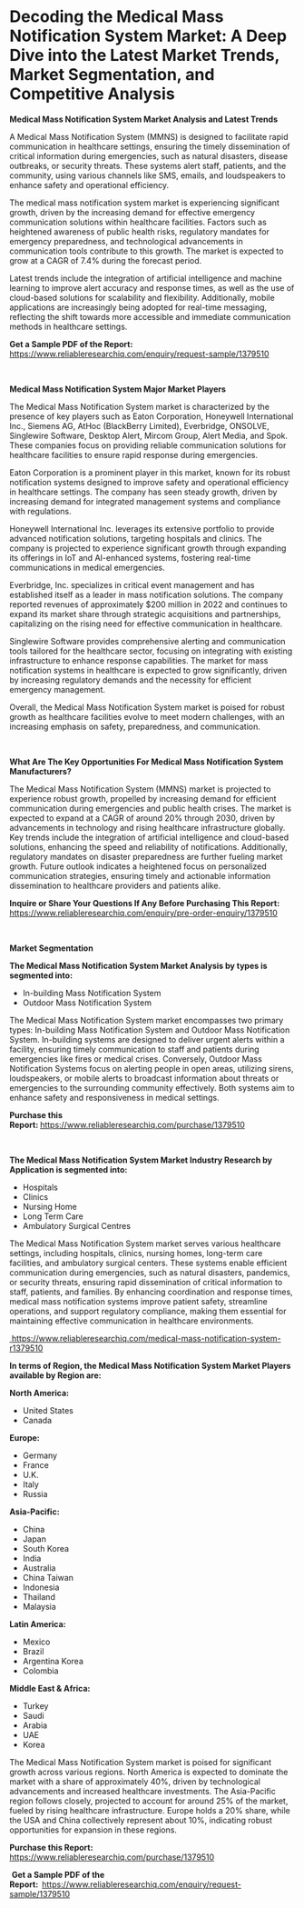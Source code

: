 <p><h1>Decoding the Medical Mass Notification System Market: A Deep Dive into the Latest Market Trends, Market Segmentation, and Competitive Analysis</h1></p><p><strong>Medical Mass Notification System Market Analysis and Latest Trends</strong></p>
<p><p>A Medical Mass Notification System (MMNS) is designed to facilitate rapid communication in healthcare settings, ensuring the timely dissemination of critical information during emergencies, such as natural disasters, disease outbreaks, or security threats. These systems alert staff, patients, and the community, using various channels like SMS, emails, and loudspeakers to enhance safety and operational efficiency.</p><p>The medical mass notification system market is experiencing significant growth, driven by the increasing demand for effective emergency communication solutions within healthcare facilities. Factors such as heightened awareness of public health risks, regulatory mandates for emergency preparedness, and technological advancements in communication tools contribute to this growth. The market is expected to grow at a CAGR of 7.4% during the forecast period.</p><p>Latest trends include the integration of artificial intelligence and machine learning to improve alert accuracy and response times, as well as the use of cloud-based solutions for scalability and flexibility. Additionally, mobile applications are increasingly being adopted for real-time messaging, reflecting the shift towards more accessible and immediate communication methods in healthcare settings.</p></p>
<p><strong>Get a Sample PDF of the Report:&nbsp;</strong> <a href="https://www.reliableresearchiq.com/enquiry/request-sample/1379510?utm_campaign=3132&utm_medium=2&utm_source=Github&utm_content=ia&utm_term=13042025&utm_id=medical-mass-notification-system">https://www.reliableresearchiq.com/enquiry/request-sample/1379510</a></p>
<p>&nbsp;</p>
<p><strong>Medical Mass Notification System Major Market Players</strong></p>
<p><p>The Medical Mass Notification System market is characterized by the presence of key players such as Eaton Corporation, Honeywell International Inc., Siemens AG, AtHoc (BlackBerry Limited), Everbridge, ONSOLVE, Singlewire Software, Desktop Alert, Mircom Group, Alert Media, and Spok. These companies focus on providing reliable communication solutions for healthcare facilities to ensure rapid response during emergencies.</p><p>Eaton Corporation is a prominent player in this market, known for its robust notification systems designed to improve safety and operational efficiency in healthcare settings. The company has seen steady growth, driven by increasing demand for integrated management systems and compliance with regulations. </p><p>Honeywell International Inc. leverages its extensive portfolio to provide advanced notification solutions, targeting hospitals and clinics. The company is projected to experience significant growth through expanding its offerings in IoT and AI-enhanced systems, fostering real-time communications in medical emergencies.</p><p>Everbridge, Inc. specializes in critical event management and has established itself as a leader in mass notification solutions. The company reported revenues of approximately $200 million in 2022 and continues to expand its market share through strategic acquisitions and partnerships, capitalizing on the rising need for effective communication in healthcare.</p><p>Singlewire Software provides comprehensive alerting and communication tools tailored for the healthcare sector, focusing on integrating with existing infrastructure to enhance response capabilities. The market for mass notification systems in healthcare is expected to grow significantly, driven by increasing regulatory demands and the necessity for efficient emergency management.</p><p>Overall, the Medical Mass Notification System market is poised for robust growth as healthcare facilities evolve to meet modern challenges, with an increasing emphasis on safety, preparedness, and communication.</p></p>
<p>&nbsp;</p>
<p><strong>What Are The Key Opportunities For Medical Mass Notification System Manufacturers?</strong></p>
<p><p>The Medical Mass Notification System (MMNS) market is projected to experience robust growth, propelled by increasing demand for efficient communication during emergencies and public health crises. The market is expected to expand at a CAGR of around 20% through 2030, driven by advancements in technology and rising healthcare infrastructure globally. Key trends include the integration of artificial intelligence and cloud-based solutions, enhancing the speed and reliability of notifications. Additionally, regulatory mandates on disaster preparedness are further fueling market growth. Future outlook indicates a heightened focus on personalized communication strategies, ensuring timely and actionable information dissemination to healthcare providers and patients alike.</p></p>
<p><strong>Inquire or Share Your Questions If Any Before Purchasing This Report:</strong> <a href="https://www.reliableresearchiq.com/enquiry/pre-order-enquiry/1379510?utm_campaign=3132&utm_medium=2&utm_source=Github&utm_content=ia&utm_term=13042025&utm_id=medical-mass-notification-system">https://www.reliableresearchiq.com/enquiry/pre-order-enquiry/1379510</a></p>
<p>&nbsp;</p>
<p><strong>Market Segmentation</strong></p>
<p><strong>The Medical Mass Notification System Market Analysis by types is segmented into:</strong></p>
<p><ul><li>In-building Mass Notification System</li><li>Outdoor Mass Notification System</li></ul></p>
<p><p>The Medical Mass Notification System market encompasses two primary types: In-building Mass Notification System and Outdoor Mass Notification System. In-building systems are designed to deliver urgent alerts within a facility, ensuring timely communication to staff and patients during emergencies like fires or medical crises. Conversely, Outdoor Mass Notification Systems focus on alerting people in open areas, utilizing sirens, loudspeakers, or mobile alerts to broadcast information about threats or emergencies to the surrounding community effectively. Both systems aim to enhance safety and responsiveness in medical settings.</p></p>
<p><strong>Purchase this Report:&nbsp;</strong><a href="https://www.reliableresearchiq.com/purchase/1379510?utm_campaign=3132&utm_medium=2&utm_source=Github&utm_content=ia&utm_term=13042025&utm_id=medical-mass-notification-system">https://www.reliableresearchiq.com/purchase/1379510</a></p>
<p>&nbsp;</p>
<p><strong>The Medical Mass Notification System Market Industry Research by Application is segmented into:</strong></p>
<p><ul><li>Hospitals</li><li>Clinics</li><li>Nursing Home</li><li>Long Term Care</li><li>Ambulatory Surgical Centres</li></ul></p>
<p><p>The Medical Mass Notification System market serves various healthcare settings, including hospitals, clinics, nursing homes, long-term care facilities, and ambulatory surgical centers. These systems enable efficient communication during emergencies, such as natural disasters, pandemics, or security threats, ensuring rapid dissemination of critical information to staff, patients, and families. By enhancing coordination and response times, medical mass notification systems improve patient safety, streamline operations, and support regulatory compliance, making them essential for maintaining effective communication in healthcare environments.</p></p>
<p><a href="https://www.reliableresearchiq.com/medical-mass-notification-system-r1379510?utm_campaign=3132&utm_medium=2&utm_source=Github&utm_content=ia&utm_term=13042025&utm_id=medical-mass-notification-system">&nbsp;https://www.reliableresearchiq.com/medical-mass-notification-system-r1379510</a></p>
<p><strong>In terms of Region, the Medical Mass Notification System Market Players available by Region are:</strong></p>
<p>
    <p> <strong> North America: </strong>
        <ul>
            <li>United States</li>
            <li>Canada</li>
        </ul>
        </p> 
    <p> <strong> Europe: </strong>
        <ul>
            <li>Germany</li>
            <li>France</li>
            <li>U.K.</li>
            <li>Italy</li>
            <li>Russia</li>
        </ul>
        </p> 
    <p> <strong> Asia-Pacific: </strong>
        <ul>
            <li>China</li>
            <li>Japan</li>
            <li>South Korea</li>
            <li>India</li>
            <li>Australia</li>
            <li>China Taiwan</li>
            <li>Indonesia</li>
            <li>Thailand</li>
            <li>Malaysia</li>
        </ul>
        </p> 
    <p> <strong> Latin America: </strong>
        <ul>
            <li>Mexico</li>
            <li>Brazil</li>
            <li>Argentina Korea</li>
            <li>Colombia</li>
        </ul>
        </p> 
    <p> <strong> Middle East & Africa: </strong>
        <ul>
            <li>Turkey</li>
            <li>Saudi</li>
            <li>Arabia</li>
            <li>UAE</li>
            <li>Korea</li>
        </ul>
    </p>
    </p>
<p><p>The Medical Mass Notification System market is poised for significant growth across various regions. North America is expected to dominate the market with a share of approximately 40%, driven by technological advancements and increased healthcare investments. The Asia-Pacific region follows closely, projected to account for around 25% of the market, fueled by rising healthcare infrastructure. Europe holds a 20% share, while the USA and China collectively represent about 10%, indicating robust opportunities for expansion in these regions.</p></p>
<p><strong>Purchase this Report: </strong><a href="https://www.reliableresearchiq.com/purchase/1379510?utm_campaign=3132&utm_medium=2&utm_source=Github&utm_content=ia&utm_term=13042025&utm_id=medical-mass-notification-system">https://www.reliableresearchiq.com/purchase/1379510</a></p>
<p>&nbsp;<strong>Get a Sample PDF of the Report:&nbsp;&nbsp;</strong><a href="https://www.reliableresearchiq.com/enquiry/request-sample/1379510?utm_campaign=3132&utm_medium=2&utm_source=Github&utm_content=ia&utm_term=13042025&utm_id=medical-mass-notification-system">https://www.reliableresearchiq.com/enquiry/request-sample/1379510</a></p>
<p><strong></strong></p>
<p><p></p><p></p><p></p></p>